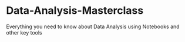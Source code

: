 # Data-Analysis-Masterclass
Everything you need to know about Data Analysis using Notebooks and other key tools
